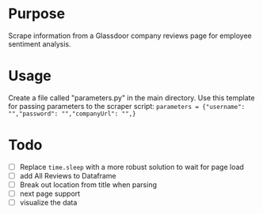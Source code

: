 # Purpose

Scrape information from a Glassdoor company reviews page for employee sentiment analysis. 

# Usage

Create a file called "parameters.py" in the main directory. Use this template for passing parameters to the scraper script:
```parameters = {"username": "","password": "","companyUrl": "",}```


# Todo
- [ ] Replace ```time.sleep``` with a more robust solution to wait for page load
- [ ] add All Reviews to Dataframe
- [ ] Break out location from title when parsing
- [ ] next page support
- [ ] visualize the data